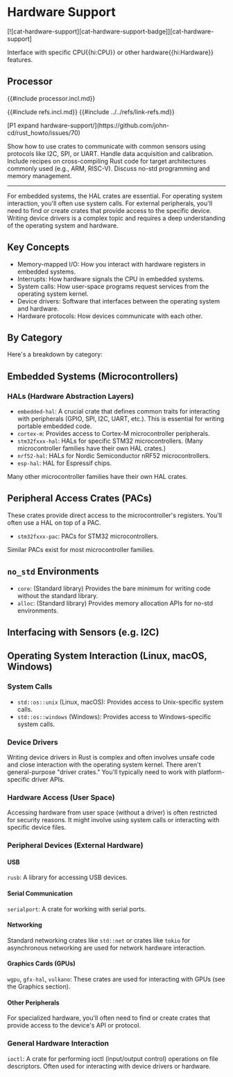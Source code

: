 # Hardware Support

[![cat-hardware-support][cat-hardware-support-badge]][cat-hardware-support]

Interface with specific CPU{{hi:CPU}} or other hardware{{hi:Hardware}} features.

## Processor

{{#include processor.incl.md}}

{{#include refs.incl.md}}
{{#include ../../refs/link-refs.md}}

<div class="hidden">
[P1 expand hardware-support/](https://github.com/john-cd/rust_howto/issues/70)

Show how to use crates to communicate with common sensors using protocols like I2C, SPI, or UART.
Handle data acquisition and calibration.
Include recipes on cross-compiling Rust code for target architectures commonly used (e.g., ARM, RISC-V).
Discuss no-std programming and memory management.

---

For embedded systems, the HAL crates are essential. For operating system interaction, you'll often use system calls. For external peripherals, you'll need to find or create crates that provide access to the specific device. Writing device drivers is a complex topic and requires a deep understanding of the operating system and hardware.

## Key Concepts

- Memory-mapped I/O: How you interact with hardware registers in embedded systems.
- Interrupts: How hardware signals the CPU in embedded systems.
- System calls: How user-space programs request services from the operating system kernel.
- Device drivers: Software that interfaces between the operating system and hardware.
- Hardware protocols: How devices communicate with each other.

## By Category

Here's a breakdown by category:

## Embedded Systems (Microcontrollers)

### HALs (Hardware Abstraction Layers)

- `embedded-hal`: A crucial crate that defines common traits for interacting with peripherals (GPIO, SPI, I2C, UART, etc.). This is essential for writing portable embedded code.
- `cortex-m`: Provides access to Cortex-M microcontroller peripherals.
- `stm32fxxx-hal`: HALs for specific STM32 microcontrollers. (Many microcontroller families have their own HAL crates.)
- `nrf52-hal`: HALs for Nordic Semiconductor nRF52 microcontrollers.
- `esp-hal`: HAL for Espressif chips.

Many other microcontroller families have their own HAL crates.

## Peripheral Access Crates (PACs)

These crates provide direct access to the microcontroller's registers. You'll often use a HAL on top of a PAC.

- `stm32fxxx-pac`: PACs for STM32 microcontrollers.

Similar PACs exist for most microcontroller families.

## `no_std` Environments

- `core`: (Standard library) Provides the bare minimum for writing code without the standard library.
- `alloc`: (Standard library) Provides memory allocation APIs for no-std environments.

## Interfacing with Sensors (e.g. I2C)

## Operating System Interaction (Linux, macOS, Windows)

### System Calls

- `std::os::unix` (Linux, macOS): Provides access to Unix-specific system calls.
- `std::os::windows` (Windows): Provides access to Windows-specific system calls.

### Device Drivers

Writing device drivers in Rust is complex and often involves unsafe code and close interaction with the operating system kernel. There aren't general-purpose "driver crates." You'll typically need to work with platform-specific driver APIs.

### Hardware Access (User Space)

Accessing hardware from user space (without a driver) is often restricted for security reasons. It might involve using system calls or interacting with specific device files.

### Peripheral Devices (External Hardware)

#### USB

`rusb`: A library for accessing USB devices.

#### Serial Communication

`serialport`: A crate for working with serial ports.

#### Networking

Standard networking crates like `std::net` or crates like `tokio` for asynchronous networking are used for network hardware interaction.

#### Graphics Cards (GPUs)

`wgpu`, `gfx-hal`, `vulkano`: These crates are used for interacting with GPUs (see the Graphics section).

#### Other Peripherals

For specialized hardware, you'll often need to find or create crates that provide access to the device's API or protocol.

### General Hardware Interaction

`ioctl`: A crate for performing ioctl (input/output control) operations on file descriptors. Often used for interacting with device drivers or hardware.

</div>
